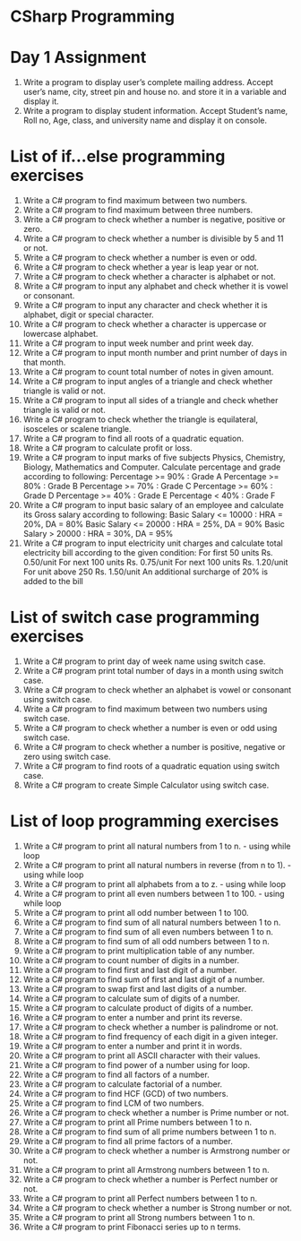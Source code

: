 # CSharp Programming
#  Day 1 Assignment
   1.   Write a program to display user’s complete mailing address. Accept user’s name, city, street pin and house no. and store it in a variable and display it.
   2.  Write a program to display student information. Accept Student’s name, Roll no, Age, class, and university name and display it on console.
#  List of if...else programming exercises
1.	Write a C# program to find maximum between two numbers.
2.	Write a C# program to find maximum between three numbers.
3.	Write a C# program to check whether a number is negative, positive or zero.
4.	Write a C# program to check whether a number is divisible by 5 and 11 or not.
5.	Write a C# program to check whether a number is even or odd.
6.	Write a C# program to check whether a year is leap year or not.
7.	Write a C# program to check whether a character is alphabet or not.
8.	Write a C# program to input any alphabet and check whether it is vowel or consonant.
9.	Write a C# program to input any character and check whether it is alphabet, digit or special character.
10.	Write a C# program to check whether a character is uppercase or lowercase alphabet.
11.	Write a C# program to input week number and print week day.
12.	Write a C# program to input month number and print number of days in that month.
13.	Write a C# program to count total number of notes in given amount.
14.	Write a C# program to input angles of a triangle and check whether triangle is valid or not.
15.	Write a C# program to input all sides of a triangle and check whether triangle is valid or not.
16.	Write a C# program to check whether the triangle is equilateral, isosceles or scalene triangle.
17.	Write a C# program to find all roots of a quadratic equation.
18.	Write a C# program to calculate profit or loss.
19.	Write a C# program to input marks of five subjects Physics, Chemistry, Biology, Mathematics and Computer. Calculate percentage and grade according to following:
Percentage >= 90% : Grade A
Percentage >= 80% : Grade B
Percentage >= 70% : Grade C
Percentage >= 60% : Grade D
Percentage >= 40% : Grade E
Percentage < 40% : Grade F
20.	Write a C# program to input basic salary of an employee and calculate its Gross salary according to following:
Basic Salary <= 10000 : HRA = 20%, DA = 80%
Basic Salary <= 20000 : HRA = 25%, DA = 90%
Basic Salary > 20000 : HRA = 30%, DA = 95%
21.	Write a C# program to input electricity unit charges and calculate total electricity bill according to the given condition:
For first 50 units Rs. 0.50/unit
For next 100 units Rs. 0.75/unit
For next 100 units Rs. 1.20/unit
For unit above 250 Rs. 1.50/unit
An additional surcharge of 20% is added to the bill

#  List of switch case programming exercises
1.	Write a C# program to print day of week name using switch case.
2.	Write a C# program print total number of days in a month using switch case.
3.	Write a C# program to check whether an alphabet is vowel or consonant using switch case.
4.	Write a C# program to find maximum between two numbers using switch case.
5.	Write a C# program to check whether a number is even or odd using switch case.
6.	Write a C# program to check whether a number is positive, negative or zero using switch case.
7.	Write a C# program to find roots of a quadratic equation using switch case.
8.	Write a C# program to create Simple Calculator using switch case.

#  List of loop programming exercises
1.	Write a C# program to print all natural numbers from 1 to n. - using while loop
2.	Write a C# program to print all natural numbers in reverse (from n to 1). - using while loop
3.	Write a C# program to print all alphabets from a to z. - using while loop
4.	Write a C# program to print all even numbers between 1 to 100. - using while loop
5.	Write a C# program to print all odd number between 1 to 100.
6.	Write a C# program to find sum of all natural numbers between 1 to n.
7.	Write a C# program to find sum of all even numbers between 1 to n.
8.	Write a C# program to find sum of all odd numbers between 1 to n.
9.	Write a C# program to print multiplication table of any number.
10.	Write a C# program to count number of digits in a number.
11.	Write a C# program to find first and last digit of a number.
12.	Write a C# program to find sum of first and last digit of a number.
13.	Write a C# program to swap first and last digits of a number.
14.	Write a C# program to calculate sum of digits of a number.
15.	Write a C# program to calculate product of digits of a number.
16.	Write a C# program to enter a number and print its reverse.
17.	Write a C# program to check whether a number is palindrome or not.
18.	Write a C# program to find frequency of each digit in a given integer.
19.	Write a C# program to enter a number and print it in words.
20.	Write a C# program to print all ASCII character with their values.
21.	Write a C# program to find power of a number using for loop.
22.	Write a C# program to find all factors of a number.
23.	Write a C# program to calculate factorial of a number.
24.	Write a C# program to find HCF (GCD) of two numbers.
25.	Write a C# program to find LCM of two numbers.
26.	Write a C# program to check whether a number is Prime number or not.
27.	Write a C# program to print all Prime numbers between 1 to n.
28.	Write a C# program to find sum of all prime numbers between 1 to n.
29.	Write a C# program to find all prime factors of a number.
30.	Write a C# program to check whether a number is Armstrong number or not.
31.	Write a C# program to print all Armstrong numbers between 1 to n.
32.	Write a C# program to check whether a number is Perfect number or not.
33.	Write a C# program to print all Perfect numbers between 1 to n.
34.	Write a C# program to check whether a number is Strong number or not.
35.	Write a C# program to print all Strong numbers between 1 to n.
36.	Write a C# program to print Fibonacci series up to n terms.



